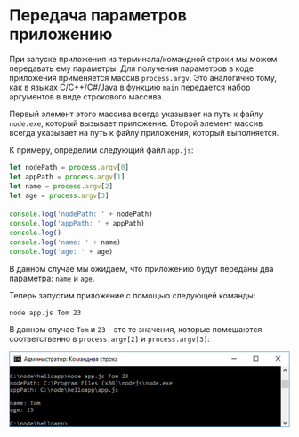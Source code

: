 # Передача параметров приложению

При запуске приложения из терминала/командной строки мы можем передавать ему параметры. Для получения параметров в коде приложения применяется массив `process.argv`. Это аналогично тому, как в языках C/C++/C#/Java в функцию `main` передается набор аргументов в виде строкового массива.

Первый элемент этого массива всегда указывает на путь к файлу `node.exe`, который вызывает приложение. Второй элемент массив всегда указывает на путь к файлу приложения, который выполняется.

К примеру, определим следующий файл `app.js`:

```js
let nodePath = process.argv[0]
let appPath = process.argv[1]
let name = process.argv[2]
let age = process.argv[3]

console.log('nodePath: ' + nodePath)
console.log('appPath: ' + appPath)
console.log()
console.log('name: ' + name)
console.log('age: ' + age)
```

В данном случае мы ожидаем, что приложению будут переданы два параметра: `name` и `age`.

Теперь запустим приложение с помощью следующей команды:

```
node app.js Tom 23
```

В данном случае `Tom` и `23` - это те значения, которые помещаются соответственно в `process.argv[2]` и `process.argv[3]`:

![2.13.png](2.13.png)
